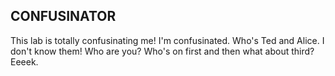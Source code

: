 ## CONFUSINATOR
This lab is totally confusinating me! I'm confusinated.
Who's Ted and Alice. I don't know them! Who are you? Who's on first and then what about third? Eeeek.